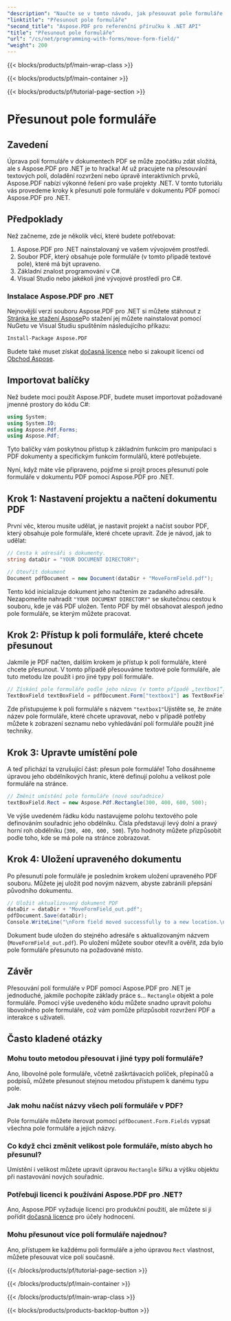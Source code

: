 ```yaml
---
"description": "Naučte se v tomto návodu, jak přesouvat pole formuláře v dokumentech PDF pomocí Aspose.PDF pro .NET. Postupujte podle tohoto podrobného návodu a snadno upravte umístění textových polí."
"linktitle": "Přesunout pole formuláře"
"second_title": "Aspose.PDF pro referenční příručku k .NET API"
"title": "Přesunout pole formuláře"
"url": "/cs/net/programming-with-forms/move-form-field/"
"weight": 200
---
```


{{< blocks/products/pf/main-wrap-class >}}

{{< blocks/products/pf/main-container >}}

{{< blocks/products/pf/tutorial-page-section >}}

# Přesunout pole formuláře

## Zavedení

Úprava polí formuláře v dokumentech PDF se může zpočátku zdát složitá, ale s Aspose.PDF pro .NET je to hračka! Ať už pracujete na přesouvání textových polí, doladění rozvržení nebo úpravě interaktivních prvků, Aspose.PDF nabízí výkonné řešení pro vaše projekty .NET. V tomto tutoriálu vás provedeme kroky k přesunutí pole formuláře v dokumentu PDF pomocí Aspose.PDF pro .NET.

## Předpoklady

Než začneme, zde je několik věcí, které budete potřebovat:

1. Aspose.PDF pro .NET nainstalovaný ve vašem vývojovém prostředí.
2. Soubor PDF, který obsahuje pole formuláře (v tomto případě textové pole), které má být upraveno.
3. Základní znalost programování v C#.
4. Visual Studio nebo jakékoli jiné vývojové prostředí pro C#.

### Instalace Aspose.PDF pro .NET

Nejnovější verzi souboru Aspose.PDF pro .NET si můžete stáhnout z [Stránka ke stažení Aspose](https://releases.aspose.com/pdf/net/)Po stažení jej můžete nainstalovat pomocí NuGetu ve Visual Studiu spuštěním následujícího příkazu:

```bash
Install-Package Aspose.PDF
```

Budete také muset získat [dočasná licence](https://purchase.aspose.com/temporary-license/) nebo si zakoupit licenci od [Obchod Aspose](https://purchase.aspose.com/buy).

## Importovat balíčky

Než budete moci použít Aspose.PDF, budete muset importovat požadované jmenné prostory do kódu C#:

```csharp
using System;
using System.IO;
using Aspose.Pdf.Forms;
using Aspose.Pdf;
```

Tyto balíčky vám poskytnou přístup k základním funkcím pro manipulaci s PDF dokumenty a specifickým funkcím formulářů, které potřebujete.

Nyní, když máte vše připraveno, pojďme si projít proces přesunutí pole formuláře v dokumentu PDF pomocí Aspose.PDF pro .NET.

## Krok 1: Nastavení projektu a načtení dokumentu PDF

První věc, kterou musíte udělat, je nastavit projekt a načíst soubor PDF, který obsahuje pole formuláře, které chcete upravit. Zde je návod, jak to udělat:

```csharp
// Cesta k adresáři s dokumenty.
string dataDir = "YOUR DOCUMENT DIRECTORY";

// Otevřít dokument
Document pdfDocument = new Document(dataDir + "MoveFormField.pdf");
```

Tento kód inicializuje dokument jeho načtením ze zadaného adresáře. Nezapomeňte nahradit `"YOUR DOCUMENT DIRECTORY"` se skutečnou cestou k souboru, kde je váš PDF uložen. Tento PDF by měl obsahovat alespoň jedno pole formuláře, se kterým můžete pracovat.

## Krok 2: Přístup k poli formuláře, které chcete přesunout

Jakmile je PDF načten, dalším krokem je přístup k poli formuláře, které chcete přesunout. V tomto případě přesouváme textové pole formuláře, ale tuto metodu lze použít i pro jiné typy polí formuláře.

```csharp
// Získání pole formuláře podle jeho názvu (v tomto případě „textbox1“)
TextBoxField textBoxField = pdfDocument.Form["textbox1"] as TextBoxField;
```

Zde přistupujeme k poli formuláře s názvem `"textbox1"`Ujistěte se, že znáte název pole formuláře, které chcete upravovat, nebo v případě potřeby můžete k zobrazení seznamu nebo vyhledávání polí formuláře použít jiné techniky.

## Krok 3: Upravte umístění pole

A teď přichází ta vzrušující část: přesun pole formuláře! Toho dosáhneme úpravou jeho obdélníkových hranic, které definují polohu a velikost pole formuláře na stránce.

```csharp
// Změnit umístění pole formuláře (nové souřadnice)
textBoxField.Rect = new Aspose.Pdf.Rectangle(300, 400, 600, 500);
```

Ve výše uvedeném řádku kódu nastavujeme polohu textového pole definováním souřadnic jeho obdélníku. Čísla představují levý dolní a pravý horní roh obdélníku (`300, 400, 600, 500`). Tyto hodnoty můžete přizpůsobit podle toho, kde se má pole na stránce zobrazovat.

## Krok 4: Uložení upraveného dokumentu

Po přesunutí pole formuláře je posledním krokem uložení upraveného PDF souboru. Můžete jej uložit pod novým názvem, abyste zabránili přepsání původního dokumentu.

```csharp
// Uložit aktualizovaný dokument PDF
dataDir = dataDir + "MoveFormField_out.pdf";
pdfDocument.Save(dataDir);
Console.WriteLine("\nForm field moved successfully to a new location.\nFile saved at " + dataDir);
```

Dokument bude uložen do stejného adresáře s aktualizovaným názvem (`MoveFormField_out.pdf`). Po uložení můžete soubor otevřít a ověřit, zda bylo pole formuláře přesunuto na požadované místo.

## Závěr

Přesouvání polí formuláře v PDF pomocí Aspose.PDF pro .NET je jednoduché, jakmile pochopíte základy práce s... `Rectangle` objekt a pole formuláře. Pomocí výše uvedeného kódu můžete snadno upravit polohu libovolného pole formuláře, což vám pomůže přizpůsobit rozvržení PDF a interakce s uživateli.

## Často kladené otázky

### Mohu touto metodou přesouvat i jiné typy polí formuláře?
Ano, libovolné pole formuláře, včetně zaškrtávacích políček, přepínačů a podpisů, můžete přesunout stejnou metodou přístupem k danému typu pole.

### Jak mohu načíst názvy všech polí formuláře v PDF?
Pole formuláře můžete iterovat pomocí `pdfDocument.Form.Fields` vypsat všechna pole formuláře a jejich názvy.

### Co když chci změnit velikost pole formuláře, místo abych ho přesunul?
Umístění i velikost můžete upravit úpravou `Rectangle` šířku a výšku objektu při nastavování nových souřadnic.

### Potřebuji licenci k používání Aspose.PDF pro .NET?
Ano, Aspose.PDF vyžaduje licenci pro produkční použití, ale můžete si ji pořídit [dočasná licence](https://purchase.aspose.com/temporary-license/) pro účely hodnocení.

### Mohu přesunout více polí formuláře najednou?
Ano, přístupem ke každému poli formuláře a jeho úpravou `Rect` vlastnost, můžete přesouvat více polí současně.

{{< /blocks/products/pf/tutorial-page-section >}}

{{< /blocks/products/pf/main-container >}}

{{< /blocks/products/pf/main-wrap-class >}}

{{< blocks/products/products-backtop-button >}}